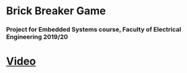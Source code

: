 #  Brick Breaker Game
### Project for Embedded Systems course, Faculty of Electrical Engineering 2019/20  

# [Video](https://www.youtube.com/watch?v=7bm99TZVWgw&t=103s)  
